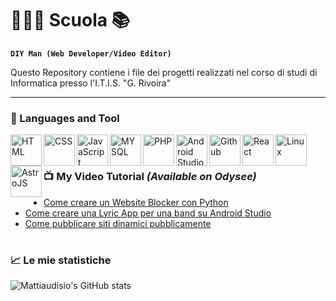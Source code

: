 # 🧑🏻‍💻 Scuola 📚

**`DIY Man (Web Developer/Video Editor)`**

Questo Repository contiene i file dei progetti realizzati nel corso di studi di Informatica presso l'I.T.I.S. "G. Rivoira"

--- 
### 🧰 Languages and Tool

 <img align="left" alt="HTML"  width="50px" height="50px" src="https://cdn.jsdelivr.net/gh/devicons/devicon/icons/html5/html5-original-wordmark.svg" />
 <img align="left" alt="CSS"  width="50px" height="50px" src="https://cdn.jsdelivr.net/gh/devicons/devicon/icons/css3/css3-original-wordmark.svg" />
 <img align="left" alt="JavaScript"  width="50px" height="50px" src="https://cdn.jsdelivr.net/gh/devicons/devicon/icons/javascript/javascript-original.svg" />
 <img align="left" alt="MYSQL"  width="50px" height="50px" src="https://cdn.jsdelivr.net/gh/devicons/devicon/icons/mysql/mysql-original-wordmark.svg" />
 <img align="left" alt="PHP"  width="50px" height="50px" src="https://cdn.jsdelivr.net/gh/devicons/devicon/icons/php/php-original.svg" />
 <img align="left" alt="Android Studio"  width="50px" height="50px" src="https://cdn.jsdelivr.net/gh/devicons/devicon/icons/androidstudio/androidstudio-original.svg" />
 <img align="left" alt="Github"  width="50px" height="50px" src="https://cdn.jsdelivr.net/gh/devicons/devicon/icons/github/github-original.svg" />
  <img align="left" alt="React"  width="50px" height="50px" src="https://cdn.freebiesupply.com/logos/large/2x/react-1-logo-png-transparent.png" />
 <img align="left" alt="Linux"  width="50px" height="50px" src="https://cdn.jsdelivr.net/gh/devicons/devicon/icons/linux/linux-original.svg" />
 <img align="left" alt="AstroJS"  width="50px" height="50px" src="https://astro.js.org/astro.png" /> 
 <br />
 
 #

 ### 📺 My Video Tutorial _(Available on Odysee)_
 - [Come creare un Website Blocker con Python](https://odysee.com/@keyezen:9/come-fare-un-website-blocker-con-python:3)
 - [Come creare una Lyric App per una band su Android Studio](https://odysee.com/@keyezen:9/BAND-LYRIC-APP-ANDROID-STUDIO-TUTORIAL-2022:8)
 - [Come pubblicare siti dinamici pubblicamente](https://odysee.com/@keyezen:9/come-pubblicare-siti-dinamici:a)

# 

### 📈 Le mie statistiche
![Mattiaudisio's GitHub stats](https://github-readme-stats.vercel.app/api?username=mattiaudisio&hide=contribs,prs&show_icons=true&theme=synthwave)

